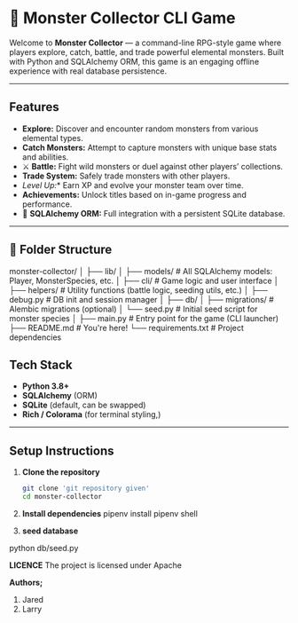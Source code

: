 # 🐉 Monster Collector CLI Game

Welcome to **Monster Collector** — a command-line RPG-style game where players explore, catch, battle, and trade powerful elemental monsters. Built with Python and SQLAlchemy ORM, this game is an engaging offline experience with real database persistence.

---

##  Features

-  **Explore:** Discover and encounter random monsters from various elemental types.
-  **Catch Monsters:** Attempt to capture monsters with unique base stats and abilities.
- ⚔️ **Battle:** Fight wild monsters or duel against other players’ collections.
-  **Trade System:** Safely trade monsters with other players.
-  *Level Up:** Earn XP and evolve your monster team over time.
-  **Achievements:** Unlock titles based on in-game progress and performance.
- 🧠 **SQLAlchemy ORM:** Full integration with a persistent SQLite database.

---

## 📁 Folder Structure
monster-collector/
│
├── lib/
│ ├── models/ # All SQLAlchemy models: Player, MonsterSpecies, etc.
│ ├── cli/ # Game logic and user interface
│ ├── helpers/ # Utility functions (battle logic, seeding utils, etc.)
│ ├── debug.py # DB init and session manager
│
├── db/
│ ├── migrations/ # Alembic migrations (optional)
│ └── seed.py # Initial seed script for monster species
│
├── main.py # Entry point for the game (CLI launcher)
├── README.md # You're here!
└── requirements.txt # Project dependencies

##  Tech Stack

- **Python 3.8+**
- **SQLAlchemy** (ORM)
- **SQLite** (default, can be swapped)
- **Rich / Colorama** (for terminal styling,)

---

##  Setup Instructions

1. **Clone the repository**
   ```bash
   git clone 'git repository given'
   cd monster-collector

2. **Install dependencies**
   pipenv install
   pipenv shell

3. **seed database**

  python db/seed.py

  **LICENCE**
  The project is licensed under Apache

  **Authors;**

  1. Jared 
  2. Larry
